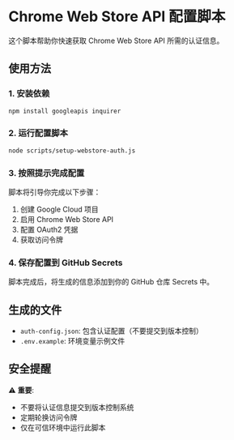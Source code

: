 # Chrome Web Store API 配置脚本

这个脚本帮助你快速获取 Chrome Web Store API 所需的认证信息。

## 使用方法

### 1. 安装依赖
```bash
npm install googleapis inquirer
```

### 2. 运行配置脚本
```bash
node scripts/setup-webstore-auth.js
```

### 3. 按照提示完成配置
脚本将引导你完成以下步骤：
1. 创建 Google Cloud 项目
2. 启用 Chrome Web Store API
3. 配置 OAuth2 凭据
4. 获取访问令牌

### 4. 保存配置到 GitHub Secrets
脚本完成后，将生成的信息添加到你的 GitHub 仓库 Secrets 中。

## 生成的文件

- `auth-config.json`: 包含认证配置（不要提交到版本控制）
- `.env.example`: 环境变量示例文件

## 安全提醒

⚠️ **重要**: 
- 不要将认证信息提交到版本控制系统
- 定期轮换访问令牌
- 仅在可信环境中运行此脚本
